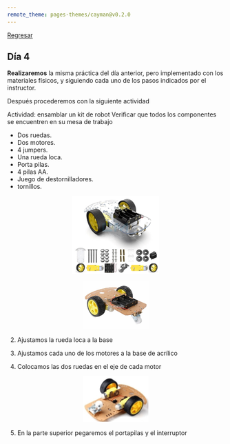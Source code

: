 ```yaml
---
remote_theme: pages-themes/cayman@v0.2.0
---
```


[Regresar](/BootcampsKidsESPOL/)

## Día 4 

**Realizaremos** la misma práctica del día anterior, pero implementado con los materiales físicos, y siguiendo cada uno de los pasos indicados por el instructor. 

Después procederemos con la siguiente actividad 

Actividad: ensamblar un kit de robot Verificar que todos los componentes se encuentren en su mesa de trabajo 

- Dos ruedas. 
- Dos motores. 
- 4 jumpers. 
- Una rueda loca. 
- Porta pilas. 
- 4 pilas AA. 
- Juego de destornilladores. 
- tornillos. 

<p align="center">
  <img src="../Imagenes/Imagen34_4.png" alt="Imagen34_4" width="40%">
</p>

<p align="center">
  <img src="../Imagenes/Imagen35_4.png" alt="Imagen35_4" width="30%">
</p>

2. Ajustamos la rueda loca a la base

3. Ajustamos cada uno de los motores a la base de acrílico 

4. Colocamos las dos ruedas en el eje de cada motor

<p align="center">
  <img src="../Imagenes/Imagen36_4.png" alt="Imagen36_4" width="30%">
</p>

5. En la parte superior pegaremos el portapilas y el interruptor